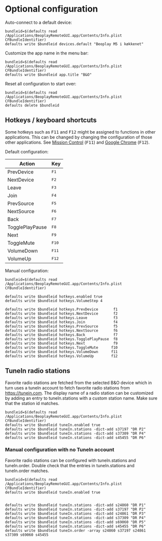 # Optional configuration

Auto-connect to a default device:
```
bundleid=$(defaults read /Applications/BeoplayRemoteGUI.app/Contents/Info.plist CFBundleIdentifier)
defaults write $bundleid devices.default "Beoplay M5 i køkkenet"
```

Customize the app name in the menu bar:
```
bundleid=$(defaults read /Applications/BeoplayRemoteGUI.app/Contents/Info.plist CFBundleIdentifier)
defaults write $bundleid app.title "B&O"
```

Reset all configuration to start over:
```
bundleid=$(defaults read /Applications/BeoplayRemoteGUI.app/Contents/Info.plist CFBundleIdentifier)
defaults delete $bundleid
```


## Hotkeys / keyboard shortcuts

Some hotkeys such as <kbd>F11</kbd> and <kbd>F12</kbd> might be assigned to functions in other applications.
This can be changed by changing the configuration of those other applications. See [Mission Control](https://apple.stackexchange.com/a/110528) (<kbd>F11</kbd>) and [Google Chrome](https://chrome.google.com/webstore/detail/disable-f12/kpfnljnhmfhomajodmlepkcoflmbjiaf) (<kbd>F12</kbd>).

Default configuration:

| Action           | Key            |
| ---------------- | -------------- |
| PrevDevice       | <kbd>F1 </kbd> |
| NextDevice       | <kbd>F2 </kbd> |
| Leave            | <kbd>F3 </kbd> |
| Join             | <kbd>F4 </kbd> |
| PrevSource       | <kbd>F5 </kbd> |
| NextSource       | <kbd>F6 </kbd> |
| Back             | <kbd>F7 </kbd> |
| TogglePlayPause  | <kbd>F8 </kbd> |
| Next             | <kbd>F9 </kbd> |
| ToggleMute       | <kbd>F10</kbd> |
| VolumeDown       | <kbd>F11</kbd> |
| VolumeUp         | <kbd>F12</kbd> |


Manual configuration:
```
bundleid=$(defaults read /Applications/BeoplayRemoteGUI.app/Contents/Info.plist CFBundleIdentifier)

defaults write $bundleid hotkeys.enabled true
defaults write $bundleid hotkeys.VolumeStep 4

defaults write $bundleid hotkeys.PrevDevice       f1
defaults write $bundleid hotkeys.NextDevice       f2
defaults write $bundleid hotkeys.Leave            f3
defaults write $bundleid hotkeys.Join             f4
defaults write $bundleid hotkeys.PrevSource       f5
defaults write $bundleid hotkeys.NextSource       f6
defaults write $bundleid hotkeys.Back             f7
defaults write $bundleid hotkeys.TogglePlayPause  f8
defaults write $bundleid hotkeys.Next             f9
defaults write $bundleid hotkeys.ToggleMute      f10
defaults write $bundleid hotkeys.VolumeDown      f11
defaults write $bundleid hotkeys.VolumeUp        f12
```

## TuneIn radio stations

Favorite radio stations are fetched from the selected B&O device which in turn uses a tuneIn account to fetch favorite radio stations from https://tunein.com. The display name of a radio station can be customized by adding an entry to tuneIn.stations with a custom station name. Make sure that the station id matches.

```
bundleid=$(defaults read /Applications/BeoplayRemoteGUI.app/Contents/Info.plist CFBundleIdentifier)
defaults write $bundleid tuneIn.enabled true
defaults write $bundleid tuneIn.stations -dict-add s37197 "DR P2"
defaults write $bundleid tuneIn.stations -dict-add s37309 "DR P4"
defaults write $bundleid tuneIn.stations -dict-add s45455 "DR P6"
```

### Manual configuration with no TuneIn account

Favorite radio stations can be configured with tuneIn.stations and tuneIn.order. Double check that the entries in tuneIn.stations and tuneIn.order matches.

```
bundleid=$(defaults read /Applications/BeoplayRemoteGUI.app/Contents/Info.plist CFBundleIdentifier)
defaults write $bundleid tuneIn.enabled true


defaults write $bundleid tuneIn.stations -dict-add s24860 "DR P1"
defaults write $bundleid tuneIn.stations -dict-add s37197 "DR P2"
defaults write $bundleid tuneIn.stations -dict-add s24861 "DR P3"
defaults write $bundleid tuneIn.stations -dict-add s37309 "DR P4"
defaults write $bundleid tuneIn.stations -dict-add s69060 "DR P5"
defaults write $bundleid tuneIn.stations -dict-add s45455 "DR P6"
defaults write $bundleid tuneIn.order -array s24860 s37197 s24861 s37309 s69060 s45455
```

